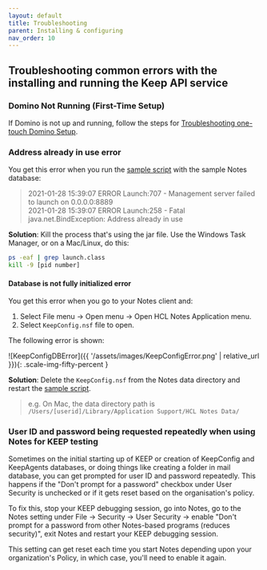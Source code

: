 ```yaml
---
layout: default
title: Troubleshooting
parent: Installing & configuring
nav_order: 10
---
```


## Troubleshooting common errors with the installing and running the Keep API service

### Domino Not Running (First-Time Setup)

If Domino is not up and running, follow the steps for [Troubleshooting one-touch Domino Setup](https://help.hcltechsw.com/domino/12.0.0/admin/inst_onetouch_troubleshooting.html).

### Address already in use error

You get this error when you run the [sample script](../../references/downloads) with the sample Notes database:

> 2021-01-28 15:39:07 ERROR Launch:707 - Management server failed to launch on 0.0.0.0:8889  
> 2021-01-28 15:39:07 ERROR Launch:258 - Fatal  
> java.net.BindException: Address already in use

**Solution**: Kill the process that's using the jar file. Use the Windows Task Manager, or on a Mac/Linux, do this:

```bash
ps -eaf | grep launch.class
kill -9 [pid number]
```

#### Database is not fully initialized error

You get this error when you go to your Notes client and:

1. Select File menu -> Open menu -> Open HCL Notes Application menu.
2. Select `KeepConfig.nsf` file to open.

The following error is shown:

![KeepConfigDBError]({{ '/assets/images/KeepConfigError.png' | relative_url }}){: .scale-img-fifty-percent }

**Solution**: Delete the `KeepConfig.nsf` from the Notes data directory and restart the [sample script](../../references/downloads). 

> e.g. On Mac, the data directory path is `/Users/[userid]/Library/Application Support/HCL Notes Data/`


### User ID and password being requested repeatedly when using Notes for KEEP testing

Sometimes on the initial starting up of KEEP or creation of KeepConfig and KeepAgents databases, or doing things like creating a folder in mail database, you can get prompted for user ID and password repeatedly. This happens if the "Don't prompt for a password" checkbox under User Security is unchecked or if it gets reset based on the organisation's policy.

To fix this, stop your KEEP debugging session, go into Notes, go to the Notes setting under File -> Security -> User Security -> enable "Don't prompt for a password from other Notes-based programs (reduces security)", exit Notes and restart your KEEP debugging session. 

This setting can get reset each time you start Notes depending upon your organization's Policy, in which case, you'll need to enable it again. 
